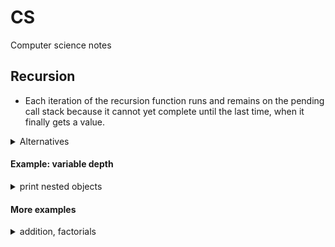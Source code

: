 # CS
Computer science notes

## Recursion
- Each iteration of the recursion function runs and remains on the pending call stack because it cannot yet complete until the last time, when it finally gets a value.

<details>
<summary>Alternatives</summary>

  #### hard coded
  - for small, known number of times 

  #### for loops
  - good for set number of times
  - great for arrays and objects

  #### while loops
  - good for unknown number of times

</details>

#### Example: variable depth

<details><summary>print nested objects</summary>

```js
  // showing object depth
  let animals = {
    dog: {
      labrador: {
        american: 'http://dogpics.com/7423.png',
        english: 'http://dogpics.com/5274.png'
      }, 
      akita: {
        japanese: 'http://dogpics.com/3486.png',
        american: 'http://dogpics.com/4843.png'
      },
      poodle: {
        standard: {
          french: 'http://dogpics.com/8484.png',
          barbone: 'http://dogpics.com/1268.png'
        },
        miniature: 'http://dogpics.com/1350.png',
        toy: 'http://dogpics.com/884.png'
      }
    },
    cat: 'http://grumpycat.com/mrGrumpy.png'
  }

  function printObj(obj, count = 0) {
    for (let prop in obj) {
      if (typeof obj[prop] === 'object') {
        console.log('---'.repeat(count), prop + ':');
        printObj(obj[prop], count + 1);
      }
      else console.log('---'.repeat(count), prop + ':', obj[prop]);
    }
  }
  printObj(animals);
```
</details>


#### More examples

  <details><summary>addition, factorials</summary>
    
    ```js

      // addition
      function addAllThings(n) {
        if (n === 1) {
          console.log('done');
          return ;
        }
        else {
          console.log('n', n);
          return n + addAllThings(n - 1);
        }
      }
      addAllThings(4);


      // factorials
      function fac(n) {
        if (n === 1) return 1;
        else return n * fac(n - 1);
      }

      fac(4); // 24

    ```

    
  </details>

